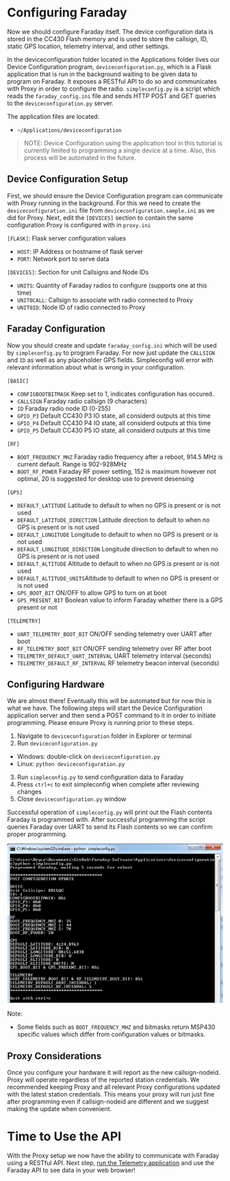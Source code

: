 # Configuring Faraday

Now we should configure Faraday itself. The device configuration data is stored in the CC430 Flash memory and is used to store the callsign, ID, static GPS location, telemetry interval, and other settings.

In the deviceconfiguration folder located in the Applications folder lives our Device Configuration program, `deviceconfiguration.py`, which is a Flask application that is run in the background waiting to be given data to program on Faraday. It exposes a RESTful API to do so and communicates with Proxy in order to configure the radio. `simpleconfig.py` is a script which reads the `faraday_config.ini` file and sends HTTP POST and GET queries to the `deviceconfiguration.py` server.

The application files are located:

 * `~/Applications/deviceconfiguration`

> NOTE: Device Configuration using the application tool in this tutorial is currently limited to programming a single device at a time. Also, this process will be automated in the future.

## Device Configuration Setup
 
First, we should ensure the Device Configuration program can communicate with Proxy running in the background. For this we need to create the `deviceconfiguration.ini` file from `deviceconfiguration.sample.ini` as we did for Proxy. Next, edit the `[DEVICES]` section to contain the same configuration Proxy is configured with in `proxy.ini`
 
`[FLASK]`: Flask server configuration values
 * `HOST`: IP Address or hostname of flask server
 * `PORT`: Network port to serve data
 
 
`[DEVICES]`: Section for unit Callsigns and Node IDs
 * `UNITS`: Quantity of Faraday radios to configure (supports one at this time)
 * `UNIT0CALL`: Callsign to associate with radio connected to Proxy
 * `UNIT0ID`: Node ID of radio connected to Proxy
 
## Faraday Configuration
 
Now you should create and update `faraday_config.ini` which will be used by `simpleconfig.py` to program Faraday. For now just update the `CALLSIGN` and `ID` as well as any placeholder GPS fields. Simpleconfig will error with relevant information about what is wrong in your configuration.
 

`[BASIC]`
 * `CONFIGBOOTBITMASK` Keep set to 1, indicates configuration has occured.
 * `CALLSIGN` Faraday radio callsign (9 characters)
 * `ID` Faraday radio node ID (0-255)
 * `GPIO_P3` Default CC430 P3 IO state, all considerd outputs at this time
 * `GPIO_P4` Default CC430 P4 IO state, all considerd outputs at this time
 * `GPIO_P5` Default CC430 P5 IO state, all considerd outputs at this time

`[RF]`
 * `BOOT_FREQUENCY_MHZ` Faraday radio frequency after a reboot, 914.5 MHz is current default. Range is 902-928MHz
 * `BOOT_RF_POWER` Faraday RF power setting, 152 is maximum however not optimal, 20 is suggested for desktop use to prevent desensing

`[GPS]`
 * `DEFAULT_LATITUDE` Latitude to default to when no GPS is present or is not used
 * `DEFAULT_LATITUDE_DIRECTION` Latitude direction to default to when no GPS is present or is not used
 * `DEFAULT_LONGITUDE` Longitude to default to when no GPS is present or is not used
 * `DEFAULT_LONGITUDE_DIRECTION` Longitude direction to default to when no GPS is present or is not used
 * `DEFAULT_ALTITUDE` Altitude to default to when no GPS is present or is not used
 * `DEFAULT_ALTITUDE_UNITS`Altitude to default to when no GPS is present or is not used
 * `GPS_BOOT_BIT` ON/OFF to allow GPS to turn on at boot
 * `GPS_PRESENT_BIT` Boolean value to inform Faraday whether there is a GPS present or not

`[TELEMETRY]`
 * `UART_TELEMETRY_BOOT_BIT` ON/OFF sending telemetry over UART after boot
 * `RF_TELEMETRY_BOOT_BIT` ON/OFF sending telemetry over RF after boot
 * `TELEMETRY_DEFAULT_UART_INTERVAL` UART telemetry interval (seconds)
 * `TELEMETRY_DEFAULT_RF_INTERVAL` RF telemetry beacon interval (seconds)

## Configuring Hardware

We are almost there! Eventually this will be automated but for now this is what we have. The following steps will start the Device Configuration application server and then send a POST command to it in order to initiate programming. Please ensure Proxy is running prior to these steps.

1. Navigate to `deviceconfiguration` folder in Explorer or terminal
2. Run `deviceconfiguration.py`
  * Windows: double-click on `deviceconfiguration.py`
  * Linux: `python deviceconfiguration.py`
3. Run `simpleconfig.py` to send configuration data to Faraday
4. Press `ctrl+c` to exit simpleconfig when complete after reviewing changes
5. Close `deviceconfiguration.py` window

Successful operation of `simpleconfig.py` will print out the Flash contents Faraday is programmed with. After successful programming the script queries Faraday over UART to send its Flash contents so we can confirm proper programming.

![Simpleconfig.py output](images/simpleconfig.png)

Note:
 * Some fields such as `BOOT_FREQUENCY_MHZ` and bitmasks return MSP430 specific values which differ from configuration values or bitmasks.

## Proxy Considerations
Once you configure your hardware it will report as the new callsign-nodeid. Proxy will operate regardless of the reported station credentials. We recommended keeping Proxy and all relevant Proxy configurations updated with the latest station credentials. This means your proxy will run just fine after programming even if callsign-nodeid are different and we suggest making the update when convenient.

# Time to Use the API
With the Proxy setup we now have the ability to communicate with Faraday using a RESTful API. Next step, [run the  Telemetry application](telemetrystart.md) and use the Faraday API to see data in your web browser!
